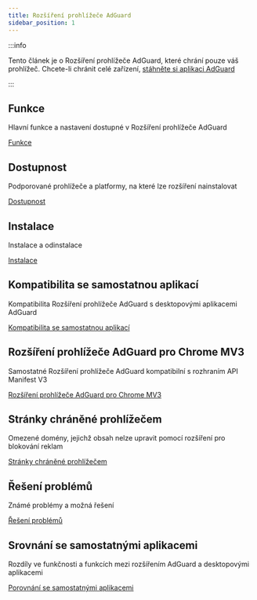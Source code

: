 ```yaml
---
title: Rozšíření prohlížeče AdGuard
sidebar_position: 1
---
```


:::info

Tento článek je o Rozšíření prohlížeče AdGuard, které chrání pouze váš prohlížeč. Chcete-li chránit celé zařízení, [stáhněte si aplikaci AdGuard](https://adguard.com/download.html?auto=true)

:::

## Funkce

Hlavní funkce a nastavení dostupné v Rozšíření prohlížeče AdGuard

[Funkce](/adguard-browser-extension/features)

## Dostupnost

Podporované prohlížeče a platformy, na které lze rozšíření nainstalovat

[Dostupnost](/adguard-browser-extension/availability)

## Instalace

Instalace a odinstalace

[Instalace](/adguard-browser-extension/installation)

## Kompatibilita se samostatnou aplikací

Kompatibilita Rozšíření prohlížeče AdGuard s desktopovými aplikacemi AdGuard

[Kompatibilita se samostatnou aplikací](/adguard-browser-extension/compatibility)

## Rozšíření prohlížeče AdGuard pro Chrome MV3

Samostatné Rozšíření prohlížeče AdGuard kompatibilní s rozhraním API Manifest V3

[Rozšíření prohlížeče AdGuard pro Chrome MV3](/adguard-browser-extension/mv3-version/)

## Stránky chráněné prohlížečem

Omezené domény, jejichž obsah nelze upravit pomocí rozšíření pro blokování reklam

[Stránky chráněné prohlížečem](/adguard-browser-extension/protected-pages)

## Řešení problémů

Známé problémy a možná řešení

[Řešení problémů](/adguard-browser-extension/solving-problems)

## Srovnání se samostatnými aplikacemi

Rozdíly ve funkčnosti a funkcích mezi rozšířením AdGuard a desktopovými aplikacemi

[Porovnání se samostatnými aplikacemi](/adguard-browser-extension/comparison-standalone)
